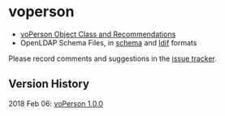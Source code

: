 # voperson

* [voPerson Object Class and Recommendations](voPerson.md)
* OpenLDAP Schema Files, in [schema](schema/openldap/voperson.schema) and [ldif](schema/openldap/voperson.ldif) formats

Please record comments and suggestions in the [issue tracker](https://github.com/voperson/voperson/issues).

## Version History

2018 Feb 06: [voPerson 1.0.0](https://github.com/voperson/voperson/tree/1.0.0)
